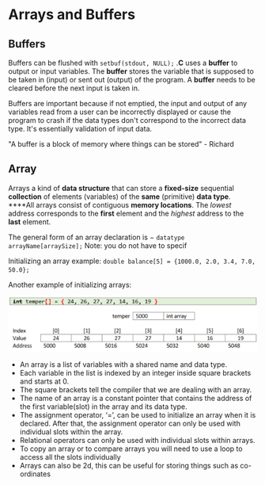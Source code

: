 # Arrays and Buffers

## Buffers

Buffers can be flushed with `setbuf(stdout, NULL);` .**C** uses a **buffer** to output or input variables. The **buffer** stores the variable that is supposed to be taken in \(input\) or sent out \(output\) of the program. A **buffer** needs to be cleared before the next input is taken in.

Buffers are important because if not emptied, the input and output of any variables read from a user can be incorrectly displayed or cause the program to crash if the data types don't correspond to the incorrect data type. It's essentially validation of input data.

"A buffer is a block of memory where things can be stored" - Richard

## Array

Arrays a kind of **data structure** that can store a **fixed-size** sequential **collection** of elements \(variables\) of the **same** \(primitive\) **data type**. ****All arrays consist of contiguous **memory locations**. The _lowest_ address corresponds to the **first** element and the _highest_ address to the **last** element.

The general form of an array declaration is  − `datatype arrayName[arraySize];` Note: you do not have to specif

Initializing an array example: `double balance[5] = {1000.0, 2.0, 3.4, 7.0, 50.0};`

Another example of initializing arrays:

![](../../../../.gitbook/assets/image%20%281%29.png)

* An array is a list of variables with a shared name and data type.
* Each variable in the list is indexed by an integer inside square brackets and starts at 0.
* The square brackets tell the compiler that we are dealing with an array.
* The name of an array is a constant pointer that contains the address of the first variable\(slot\) in the array and its data type.
* The assignment operator, ‘=’, can be used to initialize an array when it is declared. After that, the assignment operator can only be used with individual slots within the array.
* Relational operators can only be used with individual slots within arrays.
* To copy an array or to compare arrays you will need to use a loop to access all the slots individually
* Arrays can also be 2d, this can be useful for storing things such as co-ordinates

